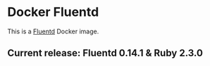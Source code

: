 # Docker Fluentd

This is a [Fluentd](http://www.fluentd.org/) Docker image.

## Current release: Fluentd 0.14.1 & Ruby 2.3.0
